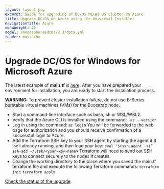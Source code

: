 ```yaml
---
layout: layout.pug
excerpt: Guide for upgrading of DC/OS Mixed OS cluster on Azure
title: Upgrade DC/OS on Azure using the Universal Installer
navigationTitle: Azure
menuWeight: 25
model: /mesosphere/dcos/2.1/data.yml
render: mustache
---
```


# Upgrade DC/OS for Windows for Microsoft Azure

The latest example of **main.tf** is [here](https://github.com/dcos-terraform/examples/blob/feature/windows-support-beta/azure/windows-agent/main.tf). After you have prepared your environment for installation, you are ready to start the installation process.

<p class="message--warning"><strong>WARNING: </strong>To prevent cluster installation failure, do not use B-Series burstable virtual machines (VMs) for the Bootstrap node.</p>

- Start a command-line interface such as bash, sh or WSL/WSL2.
- Verify that the Azure CLI is installed using the command:
``` az --version```
- Log in using the command:
```az login```
You will be forwarded to the web page for authorization and you should receive confirmation of a successful login to Azure.
- Add the Terraform SSH key to your SSH agent by starting the agent if it isn’t already running, and then load your key:
```eval "$(ssh-agent -s)”```
```ssh-add ~/.ssh/<your-key-name>```
Terraform will need to send out SSH keys to connect securely to the nodes it creates.
- Change the working directory to the place where you saved the main.tf terraform file and execute the following Terraform commands:
```terraform init```
```terraform apply```

[Check the status of the upgrade](/mesosphere/dcos/2.1/tutorials/windows/upgrade/check-upgrade/).
